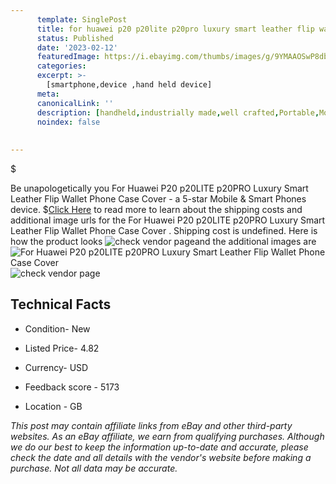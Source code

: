 ```yaml
---
      template: SinglePost
      title: for huawei p20 p20lite p20pro luxury smart leather flip wallet phone case cover 
      status: Published
      date: '2023-02-12'
      featuredImage: https://i.ebayimg.com/thumbs/images/g/9YMAAOSwP8db5zJT/s-l225.jpg
      categories: 
      excerpt: >-
        [smartphone,device ,hand held device]
      meta:
      canonicalLink: ''
      description: [handheld,industrially made,well crafted,Portable,Mobile,Compact,Convenient,Lightweight,Maneuverable,Man-portable,Miniature,Carriable,Hand-held,Light,Holdable,Transportable,Mobile device,Pocket-sized,On-the-go,Wireless,Cordless,Compact size,Convenient size, smartphone,device ,hand held device]
      noindex: false
      
        
---
```

$

Be unapologetically you For Huawei P20 p20LITE p20PRO Luxury Smart Leather Flip Wallet Phone Case Cover  - a 5-star Mobile & Smart Phones device.
$[Click Here](https://www.ebay.com/itm/274729011815?hash=item3ff7200a67%3Ag%3A9YMAAOSwP8db5zJT&mkevt=1&mkcid=1&mkrid=711-53200-19255-0&campid=%253CePNCampaignId%253E&customid=%253CreferenceId%253E&toolid=10049) to read more to learn about the shipping costs and additional image urls for the For Huawei P20 p20LITE p20PRO Luxury Smart Leather Flip Wallet Phone Case Cover . Shipping cost is undefined. Here is how the product looks ![check vendor page](https://i.ebayimg.com/thumbs/images/g/9YMAAOSwP8db5zJT/s-l225.jpg)and the additional images are![For Huawei P20 p20LITE p20PRO Luxury Smart Leather Flip Wallet Phone Case Cover ](https://i.ebayimg.com/images/g/9YMAAOSwP8db5zJT/s-l1600.jpg)![check vendor page](https://origin-galleryplus.ebayimg.com/ws/web/274729011815_2_0_1/225x225.jpg,https://origin-galleryplus.ebayimg.com/ws/web/274729011815_3_0_1/225x225.jpg,https://origin-galleryplus.ebayimg.com/ws/web/274729011815_4_0_1/225x225.jpg,https://origin-galleryplus.ebayimg.com/ws/web/274729011815_5_0_1/225x225.jpg,https://origin-galleryplus.ebayimg.com/ws/web/274729011815_6_0_1/225x225.jpg,https://origin-galleryplus.ebayimg.com/ws/web/274729011815_7_0_1/225x225.jpg,https://origin-galleryplus.ebayimg.com/ws/web/274729011815_8_0_1/225x225.jpg,https://origin-galleryplus.ebayimg.com/ws/web/274729011815_9_0_1/225x225.jpg,https://origin-galleryplus.ebayimg.com/ws/web/274729011815_10_0_1/225x225.jpg,https://origin-galleryplus.ebayimg.com/ws/web/274729011815_11_0_1/225x225.jpg,https://origin-galleryplus.ebayimg.com/ws/web/274729011815_12_0_1/225x225.jpg)



 ## Technical Facts 



     
      

 - Condition- New 


      

 - Listed Price- 4.82 


      

 - Currency- USD 


      

 - Feedback score - 5173 


      

 - Location - GB 


      
      

 *_This post may contain affiliate links from eBay and other third-party websites. As an eBay affiliate, we earn from qualifying purchases. Although we do our best to keep the information up-to-date and accurate, please check the date and all details with the vendor's website before making a purchase. Not all data may be accurate._*






